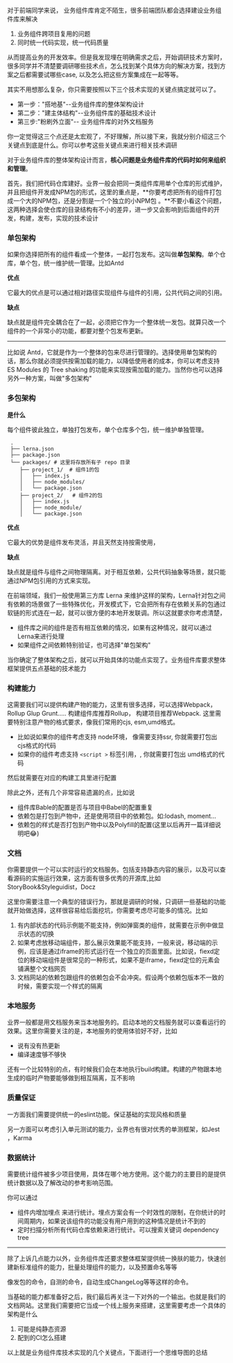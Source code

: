 对于前端同学来说， 业务组件库肯定不陌生，很多前端团队都会选择建设业务组件库来解决

1. 业务组件跨项目复用的问题
2. 同时统一代码实现，统一代码质量

从而提高业务的开发效率。但是我发现埋在明确需求之后，开始调研技术方案时，很多同学并不清楚要调研哪些技术点，怎么找到某个具体方向的解决方案，找到方案之后都需要试哪些case, 以及怎么把这些方案集成在一起等等。

其实不用想那么复杂，你只需要按照以下三个技术实现的关键点搞定就可以了。

- 第一步："搭地基"--业务组件库的整体架构设计
- 第二步："建主体结构"--业务组件库的基础技术设计
- 第三步:"粉刷外立面"-- 业务组件库的对外文档服务

你一定觉得这三个点还是太宏观了，不好理解，所以接下来，我就分别介绍这三个关键点到底是什么。你可以参考这些关键点来进行相关技术调研



对于业务组件库的整体架构设计而言，**核心问题是业务组件库的代码时如何来组织和管理**。

首先，我们把代码仓库建好。业界一般会把同一类组件库用单个仓库的形式维护，并且把组件开发成NPM包的形式，这里的重点是，**你要考虑把所有的组件打包成一个大的NPM包，还是分割是一个个独立的小NPM包 。**不要小看这个问题， 这两种选择会使仓库的目录结构有不小的差异，进一步又会影响到后面组件的开发，构建，发布，实现的技术设计



### 单包架构

如果你选择把所有的组件看成一个整体，一起打包发布。这叫做**单包架构**。单个仓库，单个包，统一维护统一管理。比如Antd

**优点**

它最大的优点是可以通过相对路径实现组件与组件的引用，公共代码之间的引用。

**缺点**

缺点就是组件完全耦合在了一起，必须把它作为一个整体统一发包。就算只改一个组件的一个非常小的功能，都要对整个包发布更新。

------

比如说 Antd，它就是作为一个整体的包来尽进行管理的。选择使用单包架构的话，那么你就必须提供按需加载的能力，以降低使用者的成本，你可以考虑支持 ES Modules 的 Tree shaking 的功能来实现按需加载的能力。当然你也可以选择另外一种方案，叫做"多包架构"

### 多包架构

**是什么**

每个组件彼此独立，单独打包发布，单个仓库多个包，统一维护单独管理。

```
 .
 ├── lerna.json
 ├── package.json
 └── packages/ # 这里将存放所有子 repo 目录
    ├── project_1/  # 组件1的包
    │   ├── index.js
    │   ├── node_modules/
    │   └── package.json
    ├── project_2/   # 组件2的包
    │   ├── index.js
    │   ├── node_module/
    │   └── package.json
```

**优点**

它最大的优势是组件发布灵活，并且天然支持按需使用，

**缺点**

缺点就是组件与组件之间物理隔离。对于相互依赖，公共代码抽象等场景，就只能通过NPM包引用的方式来实现。



在前端领域，我们一般使用第三方库 Lerna 来维护这样的架构，Lerna针对包之间有依赖的场景做了一些特殊优化，开发模式下，它会把所有存在依赖关系的包通过软链的形式连在一起，就可以很方便的本地开发联调。所以这就要求你考虑清楚，

- 组件库之间的组件是否有相互依赖的情况，如果有这种情况，就可以通过Lerna来进行处理
- 如果组件之间依赖特别验证，也可选择"单包架构"



当你确定了整体架构之后，就可以开始具体的功能点实现了。业务组件库要求整体框架提供五点基础的技术能力

### 构建能力

这需要我们可以提供构建产物的能力，这里有很多选择，可以选择Webpack，Rollup Glup Grunt..... 构建组件库推荐Rollup， 构建项目推荐Webpack. 这里需要特别注意产物的格式要求，像我们常用的cjs, esm,umd格式。

- 比如说如果你的组件考虑支持 node环境， 像需要支持ssr, 你就需要打包出 cjs格式的代码
- 如果你的组件考虑支持 `<script >` 标签引用，, 你就需要打包出 umd格式的代码

然后就需要在对应的构建工具里进行配置

除此之外，还有几个非常容易遗漏的点，比如说

- 组件库Bable的配置是否与项目中Babel的配置重复
- 依赖包是打包到产物中，还是使用项目中的依赖包。如:lodash, moment...
- 依赖包的样式是否打包到产物中以及Polyfill的配置(这里以后再开一篇详细说明吧😂)

### 文档

你需要提供一个可以实时运行的文档服务。包括支持静态内容的展示，以及可以查看源码的实施运行效果，这方面有很多优秀的开源库,比如 StoryBook&Styleguidist，Docz

这里你需要注意一个典型的错误行为，那就是调研的时候，只调研一些基础的功能就开始做选择，这样很容易给后面挖坑，你需要考虑尽可能多的情况。比如

1. 有内部状态的代码示例能不能支持，例如弹窗类的组件，就需要在示例中做显示状态的切换
2. 如果考虑放移动端组件，那么展示效果能不能支持，一般来说，移动端的示例，应该是通过iframe的形式运行在一个独立的页面里面。比如说，fiexd定位的移动端组件是很常见的一种形式，如果不是iframe，fiexd定位的元素会铺满整个文档网页
3. 文档网站的依赖包跟组件的依赖包会不会冲突。假设两个依赖包版本不一致的时候，需要实现一个样式的隔离

### 本地服务

业界一般都是用文档服务来当本地服务的。启动本地的文档服务就可以查看运行的效果。这里你需要关注的是，本地服务的使用体验好不好，比如

- 说有没有热更新
- 编译速度够不够快

还有一个比较特别的点，有时候我们会在本地执行build构建。构建的产物跟本地生成的临时产物要能够做到相互隔离，互不影响

### 质量保证

一方面我们需要提供统一的eslint功能。保证基础的实现风格和质量

另一方面可以考虑引入单元测试的能力，业界也有很对优秀的单测框架，如Jest ，Karma

### 数据统计

需要统计组件被多少项目使用，具体在哪个地方使用。这个能力的主要目的是提供统计数据以及了解改动的参考影响范围。

你可以通过

- 组件内增加埋点 来进行统计。埋点方案会有一个时效性的限制，在你统计的时间周期内，如果说该组件的功能没有用户用到的这种情况是统计不到的
- 定时扫描分析所有代码仓库依赖来进行统计。可以搜索关键词 dependency tree

------

除了上诉几点能力以外，业务组件库还要求整体框架提供统一换肤的能力，快速创建新标准组件的能力，批量处理组件的能力，以及预置命名等等

像发包的命令，自测的命令，自动生成ChangeLog等等这样的命令。



当基础的能力都准备好之后，我们最后再关注一下对外的一个输出。也就是我们的文档网站。这里我们需要把它当成一个线上服务来搭建，这里需要考虑一个具体的架构是什么

1. 可能是纯静态资源
2. 配到的CI怎么搭建

以上就是业务组件库技术实现的几个关键点，下面进行一个思维导图的总结